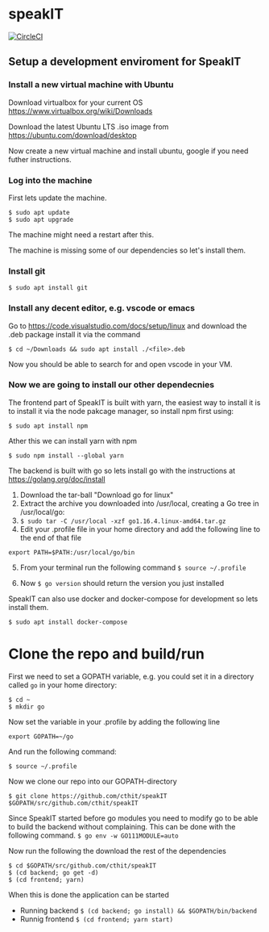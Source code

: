 # speakIT
[![CircleCI](https://circleci.com/gh/cthit/speakIT/tree/develop.svg?style=svg)](https://circleci.com/gh/cthit/speakIT/tree/develop)

## Setup a development enviroment for SpeakIT
### Install a new virtual machine with Ubuntu

Download virtualbox for your current OS
https://www.virtualbox.org/wiki/Downloads

Download the latest Ubuntu LTS .iso image from
https://ubuntu.com/download/desktop

Now create a new virtual machine and install ubuntu, google if you
need futher instructions.
### Log into the machine

First lets update the machine.
```
$ sudo apt update
$ sudo apt upgrade
```
The machine might need a restart after this.

The machine is missing some of our dependencies so let's install them.
### Install git
`$ sudo apt install git`

### Install any decent editor, e.g. vscode or emacs

Go to https://code.visualstudio.com/docs/setup/linux and 
download the .deb package install it via the command

`$ cd ~/Downloads && sudo apt install ./<file>.deb`

Now you should be able to search for and open vscode in your VM.

### Now we are going to install our other dependecnies
The frontend part of SpeakIT is built with yarn, the easiest way to 
install it is to install it via the node pakcage manager, so install npm 
first using:

`$ sudo apt install npm`

Ather this we can install yarn with npm

`$ sudo npm install --global yarn`

The backend is built with go so lets install go with the instructions at https://golang.org/doc/install

1. Download the tar-ball "Download go for linux"
2. Extract the archive you downloaded into /usr/local, creating a Go tree in /usr/local/go:
3. `$ sudo tar -C /usr/local -xzf go1.16.4.linux-amd64.tar.gz`
4. Edit your .profile file in your home directory and add the following line to the end of that file

`export PATH=$PATH:/usr/local/go/bin`

5. From your terminal run the following command `$ source ~/.profile`

6. Now `$ go version` should return the version you just installed

SpeakIT can also use docker and docker-compose for development so lets install them.

`$ sudo apt install docker-compose`

# Clone the repo and build/run
First we need to set a GOPATH variable, e.g. you could set it in a directory called `go` in your home directory:

```
$ cd ~
$ mkdir go
```
Now set the variable in your .profile by adding the following line

`export GOPATH=~/go`

And run the following command:

`$ source ~/.profile`

Now we clone our repo into our GOPATH-directory

`$ git clone https://github.com/cthit/speakIT $GOPATH/src/github.com/cthit/speakIT`

Since SpeakIT started before go modules you need to modify go to be able to build 
the backend without complaining. This can be done with the following command.
`$ go env -w GO111MODULE=auto`

Now run the following the download the rest of the dependencies
```
$ cd $GOPATH/src/github.com/cthit/speakIT
$ (cd backend; go get -d)
$ (cd frontend; yarn)
```

When this is done the application can be started
* Running backend
`$ (cd backend; go install) && $GOPATH/bin/backend`
* Runnig frontend
`$ (cd frontend; yarn start)`
